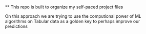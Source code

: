 ** This repo is built to organize my self-paced project files

On this approach we are trying to use the computional power of ML algorithms on Tabular data as a golden key to perhaps improve our predictions
